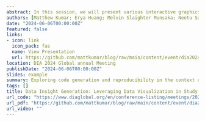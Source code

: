```yaml
---
abstract: In this session, we will present various interactive graphics and new concept meetings that can be used to provide informative data insights and to enhance clinical trials execution from planning, monitoring, reporting, and regulatory submission. Learning Objectives: Identify information of interest in an interactive way, which can greatly enhance clinical trials execution from planning, monitoring, reporting, and regulatory submission; Describe how to generate additional, broader, and deeper insights in helping accelerate the understanding of the clinical trial data, and further drive the understanding of disease development and patient journey.
authors: [Matthew Kumar; Erya Huang; Melvin Slaighter Munsaka; Neetu Sangari]
date: "2024-06-06T00:00:00Z"
featured: false
links:
- icon: link
  icon_pack: fas
  name: View Presentation
  url: https://github.com/mattkumar/blog/raw/main/content/event/dia2024/MKUMAR_DIA2024_v2.pdf
location: DIA 2024 Global annual Meeting
publishDate: "2024-06-06T00:00:00Z"
slides: example
summary: Exploring code generation and reproducibility in the context of shiny apps
tags: []
title: Data Insight Generation: Leveraging Data Visualization in Study Planning, Monitoring, Exploration, Reporting and Submission
url_code: "https://www.diaglobal.org/en/conference-listing/meetings/2024/06/dia-2024-global-annual-meeting/agenda/17/data-insight-generation-leveraging-data-visualization-in-study-planning-monitoring-exploration-reporting-and-submission?ref=DataInsightGenerationLeveragingDataVisualizationinStudyPlanningMonitoringExplorationReportingandSubmission"
url_pdf: "https://github.com/mattkumar/blog/raw/main/content/event/dia2024/MKUMAR_DIA2024_v2.pdf"
url_video: ""
---
```


 